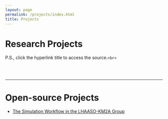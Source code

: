```yaml
---
layout: page
permalink: /projects/index.html
title: Projects
---
```

# Research Projects

P.S., click the hyperlink title to access the source.`<br>`

<br>

<br>

---

# Open-source Projects

- [The Simulation Workflow in the LHAASO-KM2A Group](https://easel7.github.io/blogs/KM2A_Corsika_GEANT4)

<br>
